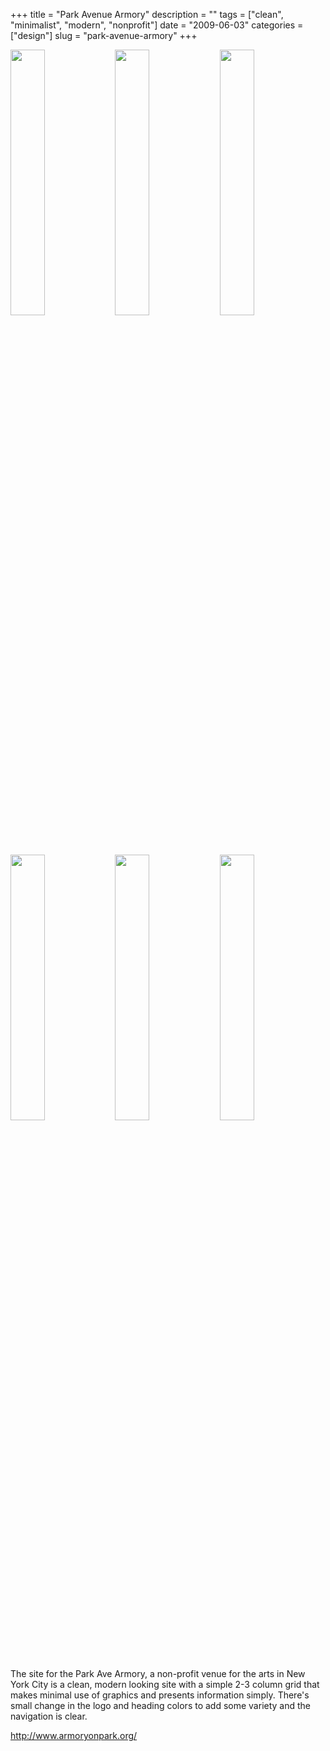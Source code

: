 +++
title = "Park Avenue Armory"
description = ""
tags = ["clean", "minimalist", "modern", "nonprofit"]
date = "2009-06-03"
categories = ["design"]
slug = "park-avenue-armory"
+++


<div id="screens-thumbs" class="clearfix mt1-5">
<a href="/media/design/parkavearmory-1.jpg" class="group" rel="group"><img src="/media/design/parkavearmory-1.png" alt="" class="thumb" style="width: 33%; max-width: 33%;padding: 0 1px 1px 0" /></a><a href="/media/design/parkavearmory-2.jpg" class="group" rel="group"><img src="/media/design/parkavearmory-2.png" alt="" class="thumb" style="width: 33%; max-width: 33%;padding: 0 1px 1px 0" /></a><a href="/media/design/parkavearmory-3.jpg" class="group" rel="group"><img src="/media/design/parkavearmory-3.png" alt="" class="thumb" style="width: 33%; max-width: 33%;padding: 0 1px 1px 0" /></a><a href="/media/design/parkavearmory-4.jpg" class="group" rel="group"><img src="/media/design/parkavearmory-4.png" alt="" class="thumb" style="width: 33%; max-width: 33%;padding: 0 1px 1px 0" /></a><a href="/media/design/parkavearmory-5.jpg" class="group" rel="group"><img src="/media/design/parkavearmory-5.png" alt="" class="thumb" style="width: 33%; max-width: 33%;padding: 0 1px 1px 0" /></a><a href="/media/design/parkavearmory-6.jpg" class="group" rel="group"><img src="/media/design/parkavearmory-6.png" alt="" class="thumb" style="width: 33%; max-width: 33%;padding: 0 1px 1px 0" /></a>
</div>   
<p>The site for the Park Ave Armory, a non-profit venue for the arts in New York City is a clean, modern looking site with a simple 2-3 column grid that makes minimal use of graphics and presents information simply. There's small change in the logo and heading colors to add some variety and the navigation is clear.</p>
<p><a href="http://www.armoryonpark.org/">http://www.armoryonpark.org/</a></p>  
